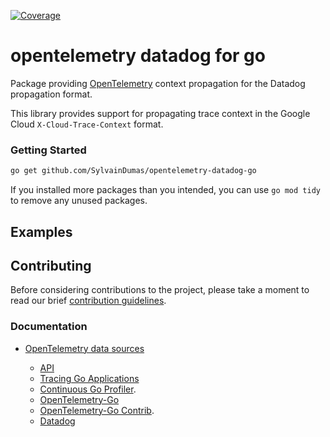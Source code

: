 [![Coverage](https://sonarcloud.io/api/project_badges/measure?project=SylvainDumas_opentelemetry-datadog-go&metric=coverage)](https://sonarcloud.io/summary/new_code?id=SylvainDumas_opentelemetry-datadog-go)

# opentelemetry datadog for go

Package providing [OpenTelemetry](https://opentelemetry.io) context propagation for the Datadog propagation format.

This library provides support for propagating trace context in the Google Cloud `X-Cloud-Trace-Context` format.

### Getting Started

```bash
go get github.com/SylvainDumas/opentelemetry-datadog-go
```

If you installed more packages than you intended, you can use `go mod tidy` to remove any unused packages.

## Examples

## Contributing

Before considering contributions to the project, please take a moment to read our brief [contribution guidelines](CONTRIBUTING.md).

### Documentation

- [OpenTelemetry data sources](https://opentelemetry.io/docs/concepts/data-sources)

    - [API](https://pkg.go.dev/gopkg.in/DataDog/dd-trace-go.v1/ddtrace)
    - [Tracing Go Applications](https://docs.datadoghq.com/tracing/setup/go/)
    - [Continuous Go Profiler](https://docs.datadoghq.com/tracing/profiler/enabling/go).
    - [OpenTelemetry-Go](https://github.com/open-telemetry/opentelemetry-go)
    - [OpenTelemetry-Go Contrib](https://github.com/open-telemetry/opentelemetry-go-contrib).
    - [Datadog](https://www.datadoghq.com)
